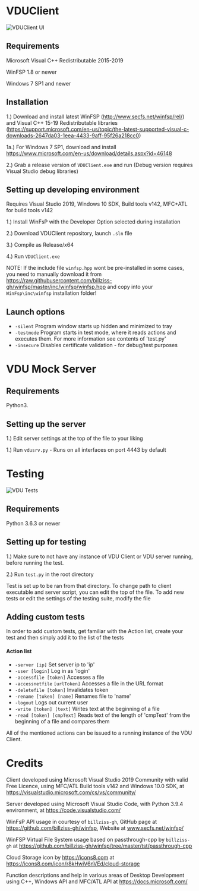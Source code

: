 # VDUClient

![VDUClient UI](https://i.imgur.com/wLT9izo.png)

## Requirements

Microsoft Visual C++ Redistributable 2015-2019

WinFSP 1.8 or newer

Windows 7 SP1 and newer

## Installation

1.) Download and install latest WinFSP (http://www.secfs.net/winfsp/rel/) and Visual C++ 15-19 Redistributable libraries (https://support.microsoft.com/en-us/topic/the-latest-supported-visual-c-downloads-2647da03-1eea-4433-9aff-95f26a218cc0)

1a.) For Windows 7 SP1, download and install https://www.microsoft.com/en-us/download/details.aspx?id=46148

2.) Grab a release version of `VDUClient.exe` and run (Debug version requires Visual Studio debug libraries)

## Setting up developing environment

Requires Visual Studio 2019, Windows 10 SDK, Build tools v142, MFC+ATL for build tools v142

1.) Install WinFsP with the Developer Option selected during installation

2.) Download VDUClient repository, launch `.sln` file

3.) Compile as Release/x64

4.) Run `VDUClient.exe`

NOTE: If the include file `winfsp.hpp` wont be pre-installed in some cases, you need to manually download it from https://raw.githubusercontent.com/billziss-gh/winfsp/master/inc/winfsp/winfsp.hpp and copy into your `WinFsp\inc\winfsp` installation folder!

## Launch options

- `-silent`       Program window starts up hidden and minimized to tray
- `-testmode`     Program starts in test mode, where it reads actions and executes them. For more information see contents of 'test.py'
- `-insecure` Disables certificate validation - for debug/test purposes

# VDU Mock Server

## Requirements

Python3.

## Setting up the server

1.) Edit server settings at the top of the file to your liking

1.) Run `vdusrv.py` - Runs on all interfaces on port 4443 by default

# Testing

![VDU Tests](https://i.imgur.com/UOp5ogZ.png)

## Requirements

Python 3.6.3 or newer

## Setting up for testing

1.) Make sure to not have any instance of VDU Client or VDU server running, before running the test.

2.) Run `test.py` in the root directory

Test is set up to be ran from that directory. To change path to client executable and server script, you can edit the top of the file.
To add new tests or edit the settings of the testing suite, modify the file

## Adding custom tests

In order to add custom tests, get familiar with the Action list, create your test and then simply add it to the list of the tests

#### Action list

- `-server [ip]`              Set server ip to 'ip'
- `-user [login]`             Log in as 'login'
- `-accessfile [token]`       Accesses a file
- `-accessnetfile` `[urlToken]` Accesses a file in the URL format
- `-deletefile [token]`       Invalidates token
- `-rename [token] [name]`    Renames file to 'name'
- `-logout`                   Logs out current user
- `-write [token] [text]`     Writes text at the beginning of a file
- `-read [token] [cmpText]`   Reads text of the length of 'cmpText' from the beginning of a file and compares them 

All of the mentioned actions can be issued to a running instance of the VDU Client.
# Credits

Client developed using Microsoft Visual Studio 2019 Community with valid Free Licence, using MFC/ATL Build tools v142 and Windows 10.0 SDK, at https://visualstudio.microsoft.com/cs/vs/community/

Server developed using Microsoft Visual Studio Code, with Python 3.9.4 environment, at https://code.visualstudio.com/

WinFsP API usage in courtesy of `billziss-gh`, GitHub page at https://github.com/billziss-gh/winfsp, Website at www.secfs.net/winfsp/

WinFSP Virtual File System usage based on passthrough-cpp by `billziss-gh` at https://github.com/billziss-gh/winfsp/tree/master/tst/passthrough-cpp

Cloud Storage icon by https://icons8.com at https://icons8.com/icon/r8kHwiV6nVEd/cloud-storage

Function descriptions and help in various areas of Desktop Development using C++, Windows API and MFC/ATL API at https://docs.microsoft.com/
